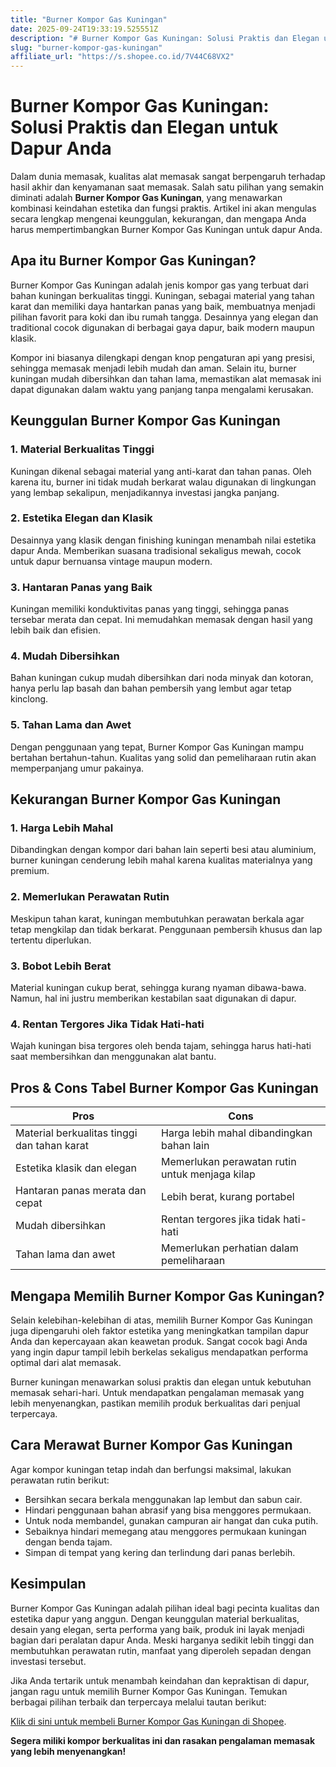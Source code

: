 ```yaml
---
title: "Burner Kompor Gas Kuningan"
date: 2025-09-24T19:33:19.525551Z
description: "# Burner Kompor Gas Kuningan: Solusi Praktis dan Elegan untuk Dapur Anda..."
slug: "burner-kompor-gas-kuningan"
affiliate_url: "https://s.shopee.co.id/7V44C68VX2"
---
```

# Burner Kompor Gas Kuningan: Solusi Praktis dan Elegan untuk Dapur Anda

Dalam dunia memasak, kualitas alat memasak sangat berpengaruh terhadap hasil akhir dan kenyamanan saat memasak. Salah satu pilihan yang semakin diminati adalah **Burner Kompor Gas Kuningan**, yang menawarkan kombinasi keindahan estetika dan fungsi praktis. Artikel ini akan mengulas secara lengkap mengenai keunggulan, kekurangan, dan mengapa Anda harus mempertimbangkan Burner Kompor Gas Kuningan untuk dapur Anda. 

## Apa itu Burner Kompor Gas Kuningan?

Burner Kompor Gas Kuningan adalah jenis kompor gas yang terbuat dari bahan kuningan berkualitas tinggi. Kuningan, sebagai material yang tahan karat dan memiliki daya hantarkan panas yang baik, membuatnya menjadi pilihan favorit para koki dan ibu rumah tangga. Desainnya yang elegan dan traditional cocok digunakan di berbagai gaya dapur, baik modern maupun klasik. 

Kompor ini biasanya dilengkapi dengan knop pengaturan api yang presisi, sehingga memasak menjadi lebih mudah dan aman. Selain itu, burner kuningan mudah dibersihkan dan tahan lama, memastikan alat memasak ini dapat digunakan dalam waktu yang panjang tanpa mengalami kerusakan.

## Keunggulan Burner Kompor Gas Kuningan

### 1. Material Berkualitas Tinggi
Kuningan dikenal sebagai material yang anti-karat dan tahan panas. Oleh karena itu, burner ini tidak mudah berkarat walau digunakan di lingkungan yang lembap sekalipun, menjadikannya investasi jangka panjang.

### 2. Estetika Elegan dan Klasik
Desainnya yang klasik dengan finishing kuningan menambah nilai estetika dapur Anda. Memberikan suasana tradisional sekaligus mewah, cocok untuk dapur bernuansa vintage maupun modern.

### 3. Hantaran Panas yang Baik
Kuningan memiliki konduktivitas panas yang tinggi, sehingga panas tersebar merata dan cepat. Ini memudahkan memasak dengan hasil yang lebih baik dan efisien.

### 4. Mudah Dibersihkan
Bahan kuningan cukup mudah dibersihkan dari noda minyak dan kotoran, hanya perlu lap basah dan bahan pembersih yang lembut agar tetap kinclong.

### 5. Tahan Lama dan Awet
Dengan penggunaan yang tepat, Burner Kompor Gas Kuningan mampu bertahan bertahun-tahun. Kualitas yang solid dan pemeliharaan rutin akan memperpanjang umur pakainya.

## Kekurangan Burner Kompor Gas Kuningan

### 1. Harga Lebih Mahal
Dibandingkan dengan kompor dari bahan lain seperti besi atau aluminium, burner kuningan cenderung lebih mahal karena kualitas materialnya yang premium.

### 2. Memerlukan Perawatan Rutin
Meskipun tahan karat, kuningan membutuhkan perawatan berkala agar tetap mengkilap dan tidak berkarat. Penggunaan pembersih khusus dan lap tertentu diperlukan.

### 3. Bobot Lebih Berat
Material kuningan cukup berat, sehingga kurang nyaman dibawa-bawa. Namun, hal ini justru memberikan kestabilan saat digunakan di dapur.

### 4. Rentan Tergores Jika Tidak Hati-hati
Wajah kuningan bisa tergores oleh benda tajam, sehingga harus hati-hati saat membersihkan dan menggunakan alat bantu.

## Pros & Cons Tabel Burner Kompor Gas Kuningan

| **Pros**                                     | **Cons**                                                |
|----------------------------------------------|---------------------------------------------------------|
| Material berkualitas tinggi dan tahan karat | Harga lebih mahal dibandingkan bahan lain             |
| Estetika klasik dan elegan                  | Memerlukan perawatan rutin untuk menjaga kilap       |
| Hantaran panas merata dan cepat             | Lebih berat, kurang portabel                         |
| Mudah dibersihkan                           | Rentan tergores jika tidak hati-hati                 |
| Tahan lama dan awet                         | Memerlukan perhatian dalam pemeliharaan             |

## Mengapa Memilih Burner Kompor Gas Kuningan?

Selain kelebihan-kelebihan di atas, memilih Burner Kompor Gas Kuningan juga dipengaruhi oleh faktor estetika yang meningkatkan tampilan dapur Anda dan kepercayaan akan keawetan produk. Sangat cocok bagi Anda yang ingin dapur tampil lebih berkelas sekaligus mendapatkan performa optimal dari alat memasak.

Burner kuningan menawarkan solusi praktis dan elegan untuk kebutuhan memasak sehari-hari. Untuk mendapatkan pengalaman memasak yang lebih menyenangkan, pastikan memilih produk berkualitas dari penjual terpercaya. 

## Cara Merawat Burner Kompor Gas Kuningan

Agar kompor kuningan tetap indah dan berfungsi maksimal, lakukan perawatan rutin berikut:

- Bersihkan secara berkala menggunakan lap lembut dan sabun cair.
- Hindari penggunaan bahan abrasif yang bisa menggores permukaan.
- Untuk noda membandel, gunakan campuran air hangat dan cuka putih.
- Sebaiknya hindari memegang atau menggores permukaan kuningan dengan benda tajam.
- Simpan di tempat yang kering dan terlindung dari panas berlebih.

## Kesimpulan

Burner Kompor Gas Kuningan adalah pilihan ideal bagi pecinta kualitas dan estetika dapur yang anggun. Dengan keunggulan material berkualitas, desain yang elegan, serta performa yang baik, produk ini layak menjadi bagian dari peralatan dapur Anda. Meski harganya sedikit lebih tinggi dan membutuhkan perawatan rutin, manfaat yang diperoleh sepadan dengan investasi tersebut.

Jika Anda tertarik untuk menambah keindahan dan kepraktisan di dapur, jangan ragu untuk memilih Burner Kompor Gas Kuningan. Temukan berbagai pilihan terbaik dan terpercaya melalui tautan berikut:

[Klik di sini untuk membeli Burner Kompor Gas Kuningan di Shopee](https://s.shopee.co.id/7V44C68VX2).  

**Segera miliki kompor berkualitas ini dan rasakan pengalaman memasak yang lebih menyenangkan!**